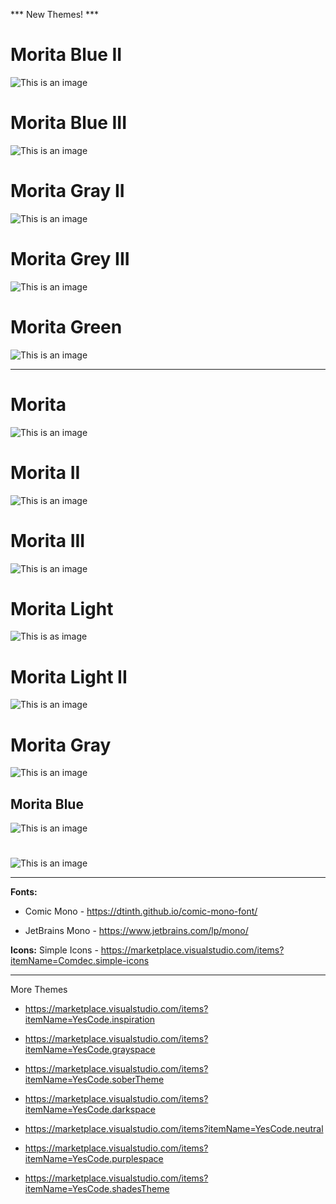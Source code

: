 *** New Themes! ***

# Morita Blue II
![This is an image](https://github.com/yesomac/Morita/blob/master/img/morita-blue-II.png?raw=true)

# Morita Blue III
![This is an image](https://github.com/yesomac/Morita/blob/master/img/morita-blue-III.png?raw=true)

# Morita Gray II
![This is an image](https://github.com/yesomac/Morita/blob/master/img/morita-gray-II.png?raw=true)

# Morita Grey III
![This is an image](https://github.com/yesomac/Morita/blob/master/img/morita-gray-III.png?raw=true)

# Morita Green
![This is an image](https://github.com/yesomac/Morita/blob/master/img/morita-blue-green.png?raw=true)

---

# Morita
![This is an image](https://github.com/yesomac/Morita/blob/master/img/morita_oficial.png?raw=true)

# Morita II
![This is an image](https://github.com/yesomac/Morita/blob/master/morita.png?raw=true)

# Morita III
![This is an image](https://github.com/yesomac/Morita/blob/master/morita_III.png?raw=true)

# Morita Light
![This is as image](https://github.com/yesomac/Morita/blob/master/img/morita_li.png?raw=true)

# Morita Light II
![This is an image](https://github.com/yesomac/Morita/blob/master/img/moritalight.png?raw=true)

# Morita Gray
![This is an image](https://github.com/yesomac/Morita/blob/master/img/moritagray.png?raw=true)

## Morita Blue
![This is an image](https://github.com/yesomac/Morita/blob/master/img/moritablue.png?raw=true)

#
![This is an image](https://github.com/yesomac/Morita/blob/master/img/moritaII.png?raw=true)

---
**Fonts:** 

  * Comic Mono - https://dtinth.github.io/comic-mono-font/

  * JetBrains Mono - https://www.jetbrains.com/lp/mono/

**Icons:** Simple Icons - https://marketplace.visualstudio.com/items?itemName=Comdec.simple-icons

---
More Themes

* https://marketplace.visualstudio.com/items?itemName=YesCode.inspiration

* https://marketplace.visualstudio.com/items?itemName=YesCode.grayspace

* https://marketplace.visualstudio.com/items?itemName=YesCode.soberTheme

* https://marketplace.visualstudio.com/items?itemName=YesCode.darkspace

* https://marketplace.visualstudio.com/items?itemName=YesCode.neutral

* https://marketplace.visualstudio.com/items?itemName=YesCode.purplespace

* https://marketplace.visualstudio.com/items?itemName=YesCode.shadesTheme